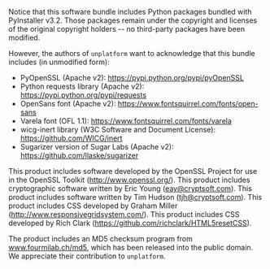Notice that this software bundle includes Python packages
bundled with PyInstaller v3.2. Those packages remain under
the copyright and licenses of the original copyright holders
-- no third-party packages have been modified.

However, the authors of `unplatform` want to acknowledge that
this bundle includes (in unmodified form):
  - PyOpenSSL (Apache v2): https://pypi.python.org/pypi/pyOpenSSL
  - Python requests library (Apache v2): https://pypi.python.org/pypi/requests
  - OpenSans font (Apache v2): https://www.fontsquirrel.com/fonts/open-sans
  - Varela font (OFL 1.1): https://www.fontsquirrel.com/fonts/varela
  - wicg-inert library (W3C Software and Document License): https://github.com/WICG/inert
  - Sugarizer version of Sugar Labs (Apache v2): https://github.com/llaske/sugarizer

This product includes software developed by the OpenSSL Project for use in the OpenSSL Toolkit (http://www.openssl.org/).
This product includes cryptographic software written by Eric Young (eay@cryptsoft.com).
This product includes software written by Tim Hudson (tjh@cryptsoft.com).
This product includes CSS developed by Graham Miller (http://www.responsivegridsystem.com/).
This product includes CSS developed by Rich Clark (https://github.com/richclark/HTML5resetCSS).

The product includes an MD5 checksum program from www.fourmilab.ch/md5, which has been released into the public domain. We appreciate their contribution to `unplatform`.
